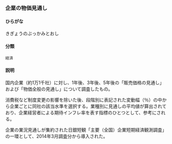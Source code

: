 <div style="display:none;">

## [あ行](securities-terms?id=あ行)
## [か行](securities-terms?id=か行)

</div>

### 企業の物価見通し

#### ひらがな

きぎょうのぶっかみとおし

#### 分類

`経済`

#### 説明

国内企業（約1万1千社）に対し、1年後、3年後、5年後の「販売価格の見通し」および「物価全般の見通し」について調査したもの。
 
消費税など制度変更の影響を除いた後、段階別に表記された変動幅（％）の中から企業ごとに同社の該当水準を選択する。業種別に見通しの平均値が算出されており、企業経営者による期待インフレ率を表す指標のひとつとして、参考にされる。
 
企業の業況見通しが集約された日銀短観「主要（全国）企業短期経済観測調査」の一環として、2014年3月調査分から導入された。

<div style="display:none;">

## [さ行](securities-terms?id=さ行)
## [た行](securities-terms?id=た行)
## [な行](securities-terms?id=な行)
## [は行](securities-terms?id=は行)
## [ま行](securities-terms?id=ま行)
## [や行](securities-terms?id=や行)
## [ら行](securities-terms?id=ら行)
## [わ行](securities-terms?id=わ行)
## [英数字・記号](securities-terms?id=英数字・記号)

</div>

